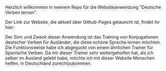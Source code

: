 Herzlich willkommen in meinem Repo für die Websiteanwendung "Deutsche Verben lernen". 

Der Link zur Website, die aktuell über Github-Pages gelauncht ist, findet ihr hier: 

Der Sinn und Zweck dieser Anwendung ist das Training von Konjugationen deutscher Verben für Ausländer, die diese schöne Sprache lernen möchten. 
Die Funktionsweise habe ich abgeguckt von einem ähnlichen Trainer für Spanische Verben. Da mir dieser Trainer sehr weitergeholfen hat, als ich 
selber im Ausland gelebt habe, möchte ich mit dieser Website Menschen helfen, in Deutschland zurechtzukommen. 
